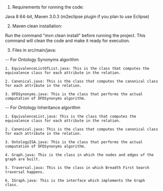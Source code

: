 
1. Requirements for running the code:

Java 8 64-bit, Maven 3.0.3 (m2eclipse plugin if you plan to use Eclipse)

2. Maven clean installation:

Run the command "mvn clean install" before running the project. This command will clean the code and make it ready for execution.

3. Files in src/main/java:

-- For Ontology Synonyms algorithm

    1. EquivalenceListOfList.java: This is the class that computes the equivalence class for each attribute in the relation.
    
    2. Canonical.java: This is the class that computes the canonical class for each attribute in the relation.
    
    3. OFDSynonyms.java: This is the class that performs the actual computation of OFDSynonyms algorithm.
    
-- For Ontology Inheritance algorithm

    1. EquivalenceList.java: This is the class that computes the equivalence class for each attribute in the relation.
    
    2. Canonical.java: This is the class that computes the canonical class for each attribute in the relation.
    
    3. OntologyISA.java: This is the class that performs the actual computation of OFDSynonyms algorithm.
    
    4. Graph.java: This is the class in which the nodes and edges of the graph are built. 
    
    5. Traversal.java: This is the class in which Breadth First Search traversal happens.
    
    6. IGraph.java: This is the interface which implements the Graph class.
    

     


    
